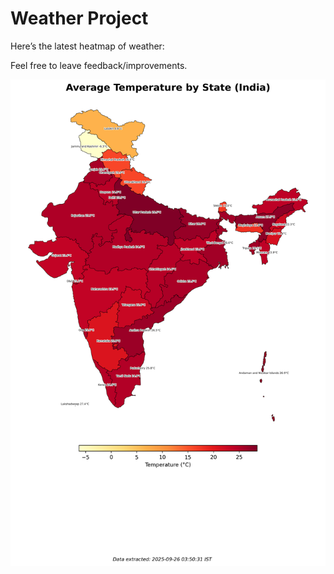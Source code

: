 # Weather Project

Here’s the latest heatmap of weather:

Feel free to leave feedback/improvements.

![India Heatmap](docs/assets/india_heatmap.png?v=D5C031)
